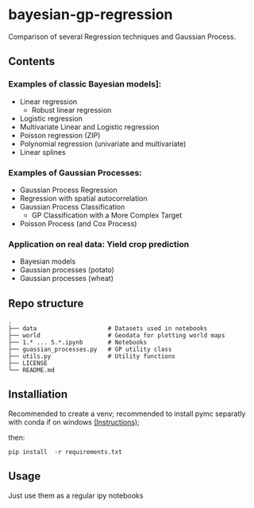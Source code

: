 # bayesian-gp-regression
Comparison of several Regression techniques and Gaussian Process.

## Contents

### Examples of classic Bayesian models]:
 - Linear regression
    - Robust linear regression
 - Logistic regression
 - Multivariate Linear and Logistic regression
 - Poisson regression (ZIP)
 - Polynomial regression (univariate and multivariate)
 - Linear splines

### Examples of Gaussian Processes:
 - Gaussian Process Regression
 - Regression with spatial autocorrelation
 - Gaussian Process Classification
    - GP Classification with a More Complex Target
 -  Poisson Process (and Cox Process)

### Application on real data: Yield crop prediction
 - Bayesian models
 - Gaussian processes (potato)
 - Gaussian processes (wheat)

## Repo structure

    .
    ├── data                    # Datasets used in notebooks
    ├── world                   # Geodata for plotting world maps
    ├── 1.* ... 5.*.ipynb       # Notebooks
    ├── guassian_processes.py   # GP utility class
    ├── utils.py                # Utility functions
    ├── LICENSE
    └── README.md
    
## Installiation

Recommended to create a venv; recommended to install pymc separatly with conda if on windows 
[(Instructions)](https://github.com/pymc-devs/pymc/wiki/Installation-Guide-(Windows));

then:

    pip install  -r requirements.txt
    
## Usage

Just use them as a regular ipy notebooks
